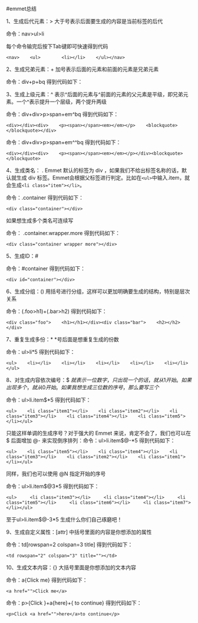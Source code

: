 #emmet总结

1、生成后代元素：> 大于号表示后面要生成的内容是当前标签的后代

命令：nav>ul>li

每个命令输完后按下Tab键即可快速得到代码

 `<nav>    <ul>        <li></li>    </ul></nav>`
 
2、生成兄弟元素：+ 加号表示后面的元素和前面的元素是兄弟元素

命令：div+p+bq   得到代码如下：

<div></div><p></p><blockquote></blockquote>
3、生成上级元素：^   表示^后面的元素与^前面的元素的父元素是平级，即兄弟元素。一个^表示提升一个层级，两个提升两级

命令：div+div>p>span+em^bq  得到代码如下：

`<div></div><div>    <p><span></span><em></em></p>    <blockquote></blockquote></div>`

命令：div+div>p>span+em^^bq  得到代码如下：

`<div></div><div>    <p><span></span><em></em></p></div><blockquote></blockquote>`

4、生成类名： .    Emmet 默认的标签为 div ，如果我们不给出标签名称的话，默认就生成 div 标签。Emmet会根据父标签进行判定。比如在`<ul>`中输入.item，就会生成`<li class="item"></li>`。

命令：.container 得到代码如下：

`<div class="container"></div>`

如果想生成多个类名可连续写

命令： .container.wrapper.more  得到代码如下：

`<div class="container wrapper more"></div>`

5、生成ID：#

命令：#container  得到代码如下：

`<div id="container"></div>`

6、生成分组：()    用括号进行分组，这样可以更加明确要生成的结构，特别是层次关系

命令：(.foo>h1)+(.bar>h2)  得到代码如下：

`<div class="foo">    <h1></h1></div><div class="bar">    <h2></h2></div>`

7、重复生成多份：*   *号后面是想重复生成的份数

命令：ul>li*5    得到代码如下：

`<ul>    <li></li>    <li></li>    <li></li>    <li></li>    <li></li></ul>`

8、对生成内容依次编号：$    $就表示一位数字，只出现一个的话，就从1开始。如果出现多个，就从0开始。如果我想生成三位数的序号，那么要写三个$

命令：ul>li.item$*5   得到代码如下：

`<ul>    <li class="item1"></li>    <li class="item2"></li>    <li class="item3"></li>    <li class="item4"></li>    <li class="item5"></li></ul>`

只能这样单调的生成序号？对于强大的 Emmet 来说，肯定不会了，我们也可以在 $ 后面增加 @- 来实现倒序排列：命令：ul>li.item$@-*5  得到代码如下：

`<ul>    <li class="item5"></li>    <li class="item4"></li>    <li class="item3"></li>    <li class="item2"></li>    <li class="item1"></li></ul>`

同样，我们也可以使用 @N 指定开始的序号

命令：ul>li.item$@3*5  得到代码如下：

`<ul>     <li class="item3"></li>     <li class="item4"></li>     <li class="item5"></li>     <li class="item6"></li>     <li class="item7"></li></ul>`

至于ul>li.item$@-3*5 生成什么你们自己琢磨吧！

9、生成自定义属性：[attr]   中括号里面的内容是你想添加的属性

命令：td[rowspan=2 colspan=3 title]  得到代码如下：

`<td rowspan="2" colspan="3" title=""></td>`

10、生成文本内容：{}  大括号里面是你想添加的文本内容

命令：a{Click me}  得到代码如下：

`<a href="">Click me</a>`

命令：p>{Click }+a{here}+{ to continue}  得到代码如下：

`<p>Click <a href="">here</a>to continue</p>`